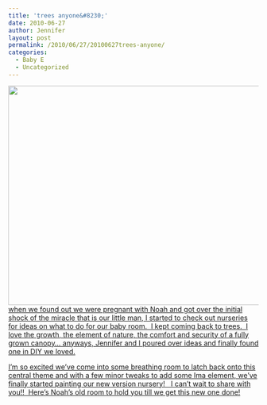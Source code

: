 ```yaml
---
title: 'trees anyone&#8230;'
date: 2010-06-27
author: Jennifer
layout: post
permalink: /2010/06/27/20100627trees-anyone/
categories:
  - Baby E
  - Uncategorized
---
```

<a rel="attachment wp-att-732" href="http://static.squarespace.com/static/50db6bb3e4b015296cd43789/50dfa5b1e4b0dc6320e0b5ea/50dfa5efe4b0dc6320e0bd20/1356834287494/?format=original"><img title="treesanyone" height="442" alt="" width="590" class="alignleft size-full wp-image-732" src="http://static.squarespace.com/static/50db6bb3e4b015296cd43789/50dfa5b1e4b0dc6320e0b5ea/50dfa5b2e4b0dc6320e0b798/1277731905000/?format=original" /></a>[when we found out we were pregnant with Noah and got over the initial shock of the miracle that is our little man, I started to check out nurseries for ideas on what to do for our baby room.  I kept coming back to trees.  I love the growth, the element of nature, the comfort and security of a fully grown canopy&#8230; anyways, Jennifer and I poured over ideas and finally found one in DIY we loved.](http://www.flickr.com/photos/jenniferandJennifers_photos/425526927/sizes/l/)

[I&#8217;m so excited we&#8217;ve come into some breathing room to latch back onto this central theme and with a few minor tweaks to add some Ima element, we&#8217;ve finally started painting our new version nursery!   I can&#8217;t wait to share with you!!  Here&#8217;s Noah&#8217;s old room to hold you till we get this new one done!](http://www.flickr.com/photos/jenniferandJennifers_photos/425526927/sizes/l/)

